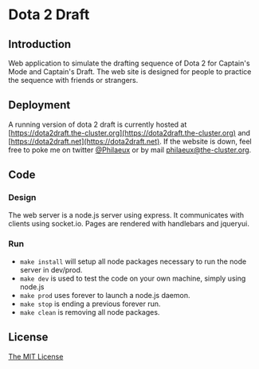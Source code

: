 Dota 2 Draft
==============

## Introduction
Web application to simulate the drafting sequence of Dota 2 for Captain's Mode and Captain's Draft. The web site is designed for people to practice the sequence with friends or strangers.

## Deployment
A running version of dota 2 draft is currently hosted at [https://dota2draft.the-cluster.org](https://dota2draft.the-cluster.org) and [https://dota2draft.net](https://dota2draft.net). If the website is down, feel free to poke me on twitter [@Philaeux](https://twitter.com/philaeux) or by mail [philaeux@the-cluster.org](philaeux@the-cluster.org).

## Code

### Design
The web server is a node.js server using express. It communicates with clients using socket.io. Pages are rendered with handlebars and jqueryui.

### Run
* `make install` will setup all node packages necessary to run the node server in dev/prod.
* `make dev` is used to test the code on your own machine, simply using node.js
* `make prod` uses forever to launch a node.js daemon.
* `make stop` is ending a previous forever run.
* `make clean` is removing all node packages.

## License
[The MIT License](http://opensource.org/licenses/MIT)
